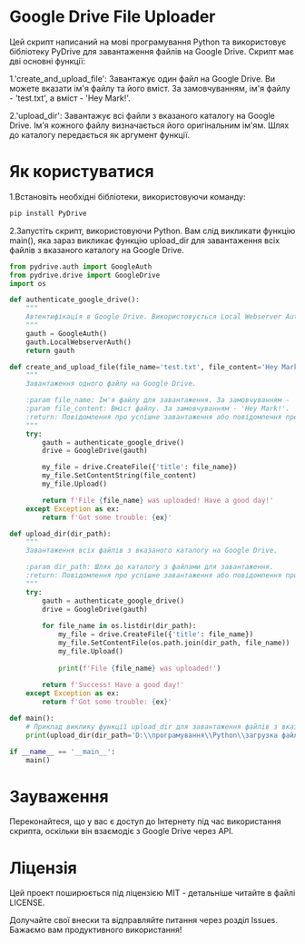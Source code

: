 # Google Drive File Uploader

Цей скрипт написаний на мові програмування Python та використовує бібліотеку PyDrive для завантаження файлів на Google Drive. Скрипт має дві основні функції:

1.'create_and_upload_file': Завантажує один файл на Google Drive. Ви можете вказати ім'я файлу та його вміст. За замовчуванням, ім'я файлу - 'test.txt', а вміст - 'Hey Mark!'.

2.'upload_dir': Завантажує всі файли з вказаного каталогу на Google Drive. Ім'я кожного файлу визначається його оригінальним ім'ям. Шлях до каталогу передається як аргумент функції.

# Як користуватися
1.Встановіть необхідні бібліотеки, використовуючи команду:
``` bash
pip install PyDrive
```
2.Запустіть скрипт, використовуючи Python. Вам слід викликати функцію main(), яка зараз викликає функцію upload_dir для завантаження всіх файлів з вказаного каталогу на Google Drive.
``` python
from pydrive.auth import GoogleAuth
from pydrive.drive import GoogleDrive
import os

def authenticate_google_drive():
    """
    Автентифікація в Google Drive. Використовується Local Webserver Authentication.
    """
    gauth = GoogleAuth()
    gauth.LocalWebserverAuth()
    return gauth

def create_and_upload_file(file_name='test.txt', file_content='Hey Mark!'):
    """
    Завантаження одного файлу на Google Drive.

    :param file_name: Ім'я файлу для завантаження. За замовчуванням - 'test.txt'.
    :param file_content: Вміст файлу. За замовчуванням - 'Hey Mark!'.
    :return: Повідомлення про успішне завантаження або повідомлення про помилку.
    """
    try:
        gauth = authenticate_google_drive()
        drive = GoogleDrive(gauth)

        my_file = drive.CreateFile({'title': file_name})
        my_file.SetContentString(file_content)
        my_file.Upload()

        return f'File {file_name} was uploaded! Have a good day!'
    except Exception as ex:
        return f'Got some trouble: {ex}'

def upload_dir(dir_path):
    """
    Завантаження всіх файлів з вказаного каталогу на Google Drive.

    :param dir_path: Шлях до каталогу з файлами для завантаження.
    :return: Повідомлення про успішне завантаження або повідомлення про помилку.
    """
    try:
        gauth = authenticate_google_drive()
        drive = GoogleDrive(gauth)
        
        for file_name in os.listdir(dir_path):
            my_file = drive.CreateFile({'title': file_name})
            my_file.SetContentFile(os.path.join(dir_path, file_name))
            my_file.Upload()
            
            print(f'File {file_name} was uploaded!')
            
        return f'Success! Have a good day!'
    except Exception as ex:
        return f'Got some trouble: {ex}'

def main():
    # Приклад виклику функції upload_dir для завантаження файлів з вказаного каталогу.
    print(upload_dir(dir_path='D:\\програмування\\Python\\загрузка файлів з google drive\\files'))

if __name__ == '__main__':
    main()

```

# Зауваження
Переконайтеся, що у вас є доступ до Інтернету під час використання скрипта, оскільки він взаємодіє з Google Drive через API.

# Ліцензія
Цей проект поширюється під ліцензією MIT - детальніше читайте в файлі LICENSE.

Долучайте свої внески та відправляйте питання через розділ Issues. Бажаємо вам продуктивного використання!
